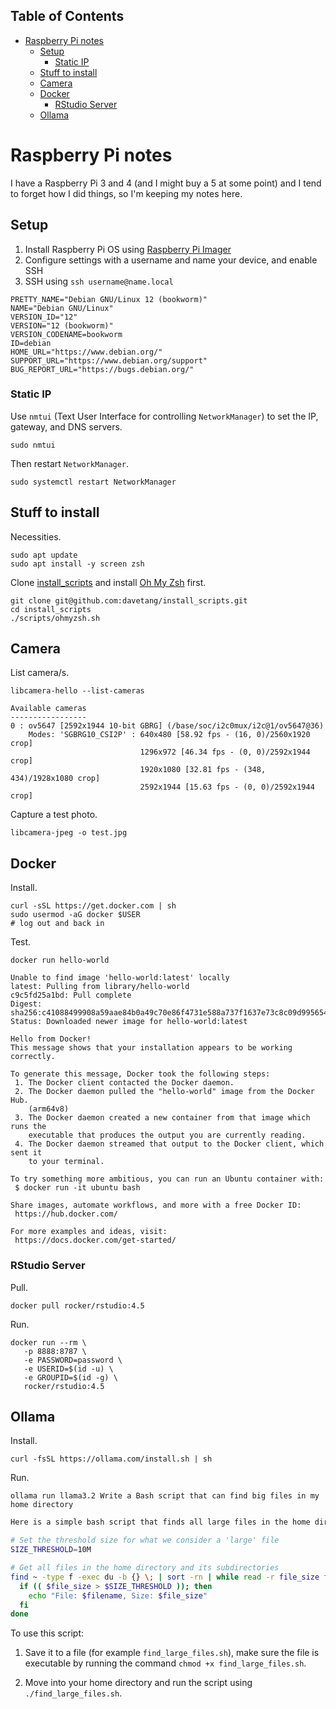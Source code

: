 ## Table of Contents

- [Raspberry Pi notes](#raspberry-pi-notes)
  - [Setup](#setup)
    - [Static IP](#static-ip)
  - [Stuff to install](#stuff-to-install)
  - [Camera](#camera)
  - [Docker](#docker)
    - [RStudio Server](#rstudio-server)
  - [Ollama](#ollama)

# Raspberry Pi notes

I have a Raspberry Pi 3 and 4 (and I might buy a 5 at some point) and I tend to forget how I did things, so I'm keeping my notes here.

## Setup

1. Install Raspberry Pi OS using [Raspberry Pi Imager](https://www.raspberrypi.com/software/)
2. Configure settings with a username and name your device, and enable SSH
3. SSH using `ssh username@name.local`

```
PRETTY_NAME="Debian GNU/Linux 12 (bookworm)"
NAME="Debian GNU/Linux"
VERSION_ID="12"
VERSION="12 (bookworm)"
VERSION_CODENAME=bookworm
ID=debian
HOME_URL="https://www.debian.org/"
SUPPORT_URL="https://www.debian.org/support"
BUG_REPORT_URL="https://bugs.debian.org/"
```

### Static IP

Use `nmtui` (Text User Interface for controlling `NetworkManager`) to set the IP, gateway, and DNS servers.

```console
sudo nmtui
```

Then restart `NetworkManager`.

```console
sudo systemctl restart NetworkManager
```

## Stuff to install

Necessities.

```console
sudo apt update
sudo apt install -y screen zsh
```

Clone [install_scripts](https://github.com/davetang/install_scripts) and install [Oh My Zsh](https://ohmyz.sh/) first.

```console
git clone git@github.com:davetang/install_scripts.git
cd install_scripts
./scripts/ohmyzsh.sh
```

## Camera

List camera/s.

```console
libcamera-hello --list-cameras
```
```
Available cameras
-----------------
0 : ov5647 [2592x1944 10-bit GBRG] (/base/soc/i2c0mux/i2c@1/ov5647@36)
    Modes: 'SGBRG10_CSI2P' : 640x480 [58.92 fps - (16, 0)/2560x1920 crop]
                             1296x972 [46.34 fps - (0, 0)/2592x1944 crop]
                             1920x1080 [32.81 fps - (348, 434)/1928x1080 crop]
                             2592x1944 [15.63 fps - (0, 0)/2592x1944 crop]
```

Capture a test photo.

```console
libcamera-jpeg -o test.jpg
```

## Docker

Install.

```console
curl -sSL https://get.docker.com | sh
sudo usermod -aG docker $USER
# log out and back in
```

Test.

```console
docker run hello-world
```
```
Unable to find image 'hello-world:latest' locally
latest: Pulling from library/hello-world
c9c5fd25a1bd: Pull complete
Digest: sha256:c41088499908a59aae84b0a49c70e86f4731e588a737f1637e73c8c09d995654
Status: Downloaded newer image for hello-world:latest

Hello from Docker!
This message shows that your installation appears to be working correctly.

To generate this message, Docker took the following steps:
 1. The Docker client contacted the Docker daemon.
 2. The Docker daemon pulled the "hello-world" image from the Docker Hub.
    (arm64v8)
 3. The Docker daemon created a new container from that image which runs the
    executable that produces the output you are currently reading.
 4. The Docker daemon streamed that output to the Docker client, which sent it
    to your terminal.

To try something more ambitious, you can run an Ubuntu container with:
 $ docker run -it ubuntu bash

Share images, automate workflows, and more with a free Docker ID:
 https://hub.docker.com/

For more examples and ideas, visit:
 https://docs.docker.com/get-started/
```

### RStudio Server

Pull.

```console
docker pull rocker/rstudio:4.5
```

Run.

```console
docker run --rm \
   -p 8888:8787 \
   -e PASSWORD=password \
   -e USERID=$(id -u) \
   -e GROUPID=$(id -g) \
   rocker/rstudio:4.5
```

## Ollama

Install.

```console
curl -fsSL https://ollama.com/install.sh | sh
```

Run.

```console
ollama run llama3.2 Write a Bash script that can find big files in my home directory
```
```bash
Here is a simple bash script that finds all large files in the home directory and its subdirectories. It will print out the full path of each file along with its size.

# Set the threshold size for what we consider a 'large' file
SIZE_THRESHOLD=10M

# Get all files in the home directory and its subdirectories
find ~ -type f -exec du -b {} \; | sort -rn | while read -r file_size filename; do
  if (( $file_size > $SIZE_THRESHOLD )); then
    echo "File: $filename, Size: $file_size"
  fi
done
```

To use this script:

1. Save it to a file (for example `find_large_files.sh`), make sure the file is executable by running the command `chmod +x find_large_files.sh`.

2. Move into your home directory and run the script using `./find_large_files.sh`.
